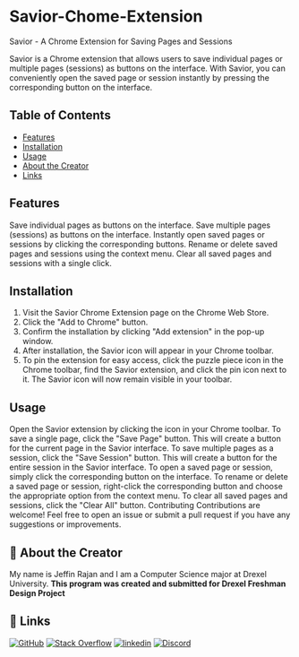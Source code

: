 # Savior-Chome-Extension

Savior - A Chrome Extension for Saving Pages and Sessions

Savior is a Chrome extension that allows users to save individual pages or multiple pages (sessions) as buttons on the interface. With Savior, you can conveniently open the saved page or session instantly by pressing the corresponding button on the interface.

## Table of Contents
* [Features](#features)
* [Installation](#installation)
* [Usage](#usage)
* [About the Creator](#-about-the-creator)
* [Links](#-links)

## Features
Save individual pages as buttons on the interface.
Save multiple pages (sessions) as buttons on the interface.
Instantly open saved pages or sessions by clicking the corresponding buttons.
Rename or delete saved pages and sessions using the context menu.
Clear all saved pages and sessions with a single click.

## Installation
1. Visit the Savior Chrome Extension page on the Chrome Web Store.
2. Click the "Add to Chrome" button.
3. Confirm the installation by clicking "Add extension" in the pop-up window.
4. After installation, the Savior icon will appear in your Chrome toolbar.
5. To pin the extension for easy access, click the puzzle piece icon in the Chrome toolbar, find the Savior extension, and click the pin icon next to it. The Savior icon will now remain visible in your toolbar.

## Usage
Open the Savior extension by clicking the icon in your Chrome toolbar.
To save a single page, click the "Save Page" button. This will create a button for the current page in the Savior interface.
To save multiple pages as a session, click the "Save Session" button. This will create a button for the entire session in the Savior interface.
To open a saved page or session, simply click the corresponding button on the interface.
To rename or delete a saved page or session, right-click the corresponding button and choose the appropriate option from the context menu.
To clear all saved pages and sessions, click the "Clear All" button.
Contributing
Contributions are welcome! Feel free to open an issue or submit a pull request if you have any suggestions or improvements.


## 🚀 About the Creator
My name is Jeffin Rajan and I am a Computer Science major at Drexel University. **This program was created and submitted for Drexel Freshman Design Project**


## 🔗 Links
[![GitHub](https://img.shields.io/badge/github-%23121011.svg?style=for-the-badge&logo=github&logoColor=white)](http://www.github.com/JeffinKR924)
[![Stack Overflow](https://img.shields.io/badge/-Stackoverflow-FE7A16?style=for-the-badge&logo=stack-overflow&logoColor=white)](https://www.stackoverflow.com/users/19504427/jeffin-rajan)
[![linkedin](https://img.shields.io/badge/linkedin-0A66C2?style=for-the-badge&logo=linkedin&logoColor=white)](https://www.linkedin.com/in/jeffin-k-rajan/)
[![Discord](https://img.shields.io/badge/discord-%237289DA.svg?style=for-the-badge&logo=discord&logoColor=white)](https://discordapp.com/users/750429356739788933/)